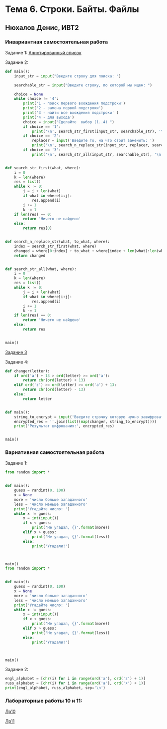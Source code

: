 # Тема 6. Строки. Байты. Файлы

## Нюхалов Денис, ИВТ2

### Инвариантная самостоятельная работа
Задание 1:
[Аннотированный список](https://github.com/python-basic/sem3-t3-DenisNyux/blob/master/ISR/task1.pdf)

Задание 2:
```python
def main():
    input_str = input("Введите строку для поиска: ")

    searchable_str = input("Введите строку, по которой мы ищем: ")

    choice = None
    while choice != '4':
        print('1 - поиск первого вхождения подстроки')
        print('2 - замена первой подстроки')
        print('3 - найти все вхождения подстроки' )
        print('4 - для выхода')
        choice = input("Сделайте  выбор (1..4) ")
        if choice == '1':
            print('\n', search_str_first(input_str, searchable_str), '\n', sep='')
        if choice == '2':
            replacer = input('Введите то, на что стоит заменить: ')
            print('\n', search_n_replace_str(input_str, replacer, searchable_str), '\n', sep='')
        if choice == '3':
            print('\n', search_str_all(input_str, searchable_str), '\n', sep='')


def search_str_first(what, where):
    i = 0
    k = len(where)
    res = list()
    while k != 0:
        j = i + len(what)
        if what in where[i:j]:
            res.append(i)
        i += 1
        k -= 1
    if len(res) == 0:
        return 'Ничего не найдено'
    else:
        return res[0]


def search_n_replace_str(what, to_what, where):
    index = search_str_first(what, where)
    changed = where[0:index] + to_what + where[index + len(what):len(where)]
    return changed


def search_str_all(what, where):
    i = 0
    k = len(where)
    res = list()
    while k != 0:
        j = i + len(what)
        if what in where[i:j]:
            res.append(i)
        i += 1
        k -= 1
    if len(res) == 0:
        return 'Ничего не найдено'
    else:
        return res


main()
```
[Задание 3](https://github.com/python-basic/sem3-t3-DenisNyux/tree/master/ISR/task3)

Задание 4:
```python
def changer(letter):
    if ord('a') + 13 > ord(letter) >= ord('a'):
        return chr(ord(letter) + 13)
    elif ord('z') >= ord(letter) >= ord('a') + 13:
        return chr(ord(letter) - 13)
    else:
        return letter


def main():
    string_to_encrypt = input('Введите строчку которую нужно зашифровать: ')
    encrypted_res = ''.join(list((map(changer, string_to_encrypt))))
    print('Результат шифрования:', encrypted_res)


main()
```

### Вариативная самостоятельная работа
Задание 1:
```python
from random import *


def main():
    guess = randint(0, 100)
    x = None
    more = 'число больше загаданного'
    less = 'число меньше загаданного'
    print('Угадайте число: ')
    while x != guess:
        x = int(input())
        if x < guess:
            print('Не угадал, {}'.format(more))
        elif x > guess:
            print('Не угадал, {}'.format(less))
        else:
            print('Угадали!')



main()
from random import *


def main():
    guess = randint(0, 100)
    x = None
    more = 'число больше загаданного'
    less = 'число меньше загаданного'
    print('Угадайте число: ')
    while x != guess:
        x = int(input())
        if x < guess:
            print('Не угадал, {}'.format(more))
        elif x > guess:
            print('Не угадал, {}'.format(less))
        else:
            print('Угадали!')



main()
```
Задание 2:
```python
engl_alphabet = [chr(i) for i in range(ord('a'), ord('z') + 1)]
russ_alphabet = [chr(i) for i in range(ord('а'), ord('я') + 1)]
print(engl_alphabet, russ_alphabet, sep='\n')
```

### Лабораторные работы 10 и 11:
[Лр10](https://github.com/python-basic/sem3-t3-DenisNyux/tree/master/lab10)

[Лр11](https://github.com/python-basic/sem3-t3-DenisNyux/tree/master/lab11)
